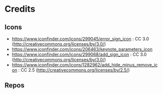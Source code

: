 # Credits 

## Icons

- https://www.iconfinder.com/icons/299045/error_sign_icon : CC 3.0 (http://creativecommons.org/licenses/by/3.0/)
- https://www.iconfinder.com/icons/206463/keynote_parameters_icon
- https://www.iconfinder.com/icons/299068/add_sign_icon : CC 3.0 (http://creativecommons.org/licenses/by/3.0/)
- https://www.iconfinder.com/icons/1282962/add_hide_minus_remove_icon : CC 2.5 (http://creativecommons.org/licenses/by/2.5/)

## Repos
